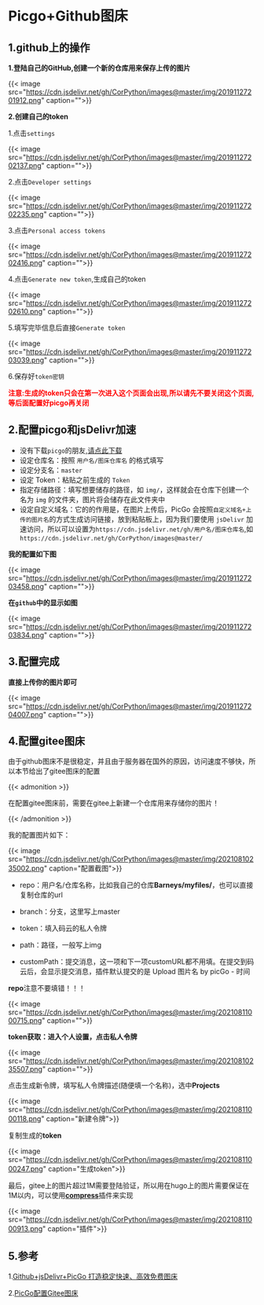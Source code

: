 # Picgo+Github图床

<!--more-->
## 1.github上的操作

**1.登陆自己的GitHub,创建一个新的仓库用来保存上传的图片**

{{< image src="https://cdn.jsdelivr.net/gh/CorPython/images@master/img/20191127201912.png" caption="">}}

**2.创建自己的token**

1.点击`settings`

{{< image src="https://cdn.jsdelivr.net/gh/CorPython/images@master/img/20191127202137.png" caption="">}}

2.点击`Developer settings`

{{< image src="https://cdn.jsdelivr.net/gh/CorPython/images@master/img/20191127202235.png" caption="">}}

3.点击`Personal access tokens`

{{< image src="https://cdn.jsdelivr.net/gh/CorPython/images@master/img/20191127202416.png" caption="">}}

4.点击`Generate new token`,生成自己的token

{{< image src="https://cdn.jsdelivr.net/gh/CorPython/images@master/img/20191127202610.png" caption="">}}

5.填写完毕信息后直接`Generate token`

{{< image src="https://cdn.jsdelivr.net/gh/CorPython/images@master/img/20191127203039.png" caption="">}}

6.保存好`token密钥`

**<span style="color:red">注意:生成的token只会在第一次进入这个页面会出现,所以请先不要关闭这个页面,等后面配置好picgo再关闭</span>**

## 2.配置picgo和jsDelivr加速

- 没有下载`picgo`的朋友,[请点此下载]( https://molunerfinn.com/PicGo/ )
- 设定仓库名：按照 `用户名/图床仓库名` 的格式填写
- 设定分支名：`master`
- 设定 Token：粘贴之前生成的 `Token`
- 指定存储路径：填写想要储存的路径，如 `img/`，这样就会在仓库下创建一个名为 `img` 的文件夹，图片将会储存在此文件夹中
- 设定自定义域名：它的的作用是，在图片上传后，PicGo 会按照`自定义域名+上传的图片名`的方式生成访问链接，放到粘贴板上，因为我们要使用 `jsDelivr` 加速访问，所以可以设置为`https://cdn.jsdelivr.net/gh/用户名/图床仓库名`,如`https://cdn.jsdelivr.net/gh/CorPython/images@master/`

**我的配置如下图**

{{< image src="https://cdn.jsdelivr.net/gh/CorPython/images@master/img/20191127203458.png" caption="">}}


**在`github`中的显示如图**

{{< image src="https://cdn.jsdelivr.net/gh/CorPython/images@master/img/20191127203834.png" caption="">}}

## 3.配置完成

**直接上传你的图片即可**

{{< image src="https://cdn.jsdelivr.net/gh/CorPython/images@master/img/20191127204007.png" caption="">}}

## 4.配置gitee图床

由于github图床不是很稳定，并且由于服务器在国外的原因，访问速度不够快，所以本节给出了gitee图床的配置

{{< admonition >}}

在配置gitee图床前，需要在gitee上新建一个仓库用来存储你的图片！

{{< /admonition >}}

我的配置图片如下：

{{< image src="https://cdn.jsdelivr.net/gh/CorPython/images@master/img/20210810235002.png" caption="配置截图">}}

- repo：用户名/仓库名称，比如我自己的仓库**Barneys/myfiles/**，也可以直接复制仓库的url

- branch：分支，这里写上master

- token：填入码云的私人令牌

- path：路径，一般写上img

- customPath：提交消息，这一项和下一项customURL都不用填。在提交到码云后，会显示提交消息，插件默认提交的是 Upload 图片名 by picGo - 时间

**repo**注意不要填错！！！

{{< image src="https://cdn.jsdelivr.net/gh/CorPython/images@master/img/20210811000715.png" caption="">}}

**token获取：进入个人设置，点击私人令牌**

{{< image src="https://cdn.jsdelivr.net/gh/CorPython/images@master/img/20210810235507.png" caption="">}}

点击生成新令牌，填写私人令牌描述(随便填一个名称)，选中**Projects**

{{< image src="https://cdn.jsdelivr.net/gh/CorPython/images@master/img/20210811000118.png" caption="新建令牌">}}

复制生成的**token**

{{< image src="https://cdn.jsdelivr.net/gh/CorPython/images@master/img/20210811000247.png" caption="生成token">}}

最后，gitee上的图片超过1M需要登陆验证，所以用在hugo上的图片需要保证在1M以内，可以使用[**compress**](https://github.com/JuZiSang/picgo-plugin-compress#readme)插件来实现

{{< image src="https://cdn.jsdelivr.net/gh/CorPython/images@master/img/20210811000913.png" caption="插件">}}

## 5.参考
1.[Github+jsDelivr+PicGo 打造稳定快速、高效免费图床](https://blog.csdn.net/qq_36759224/article/details/98058240?ops_request_misc=%257B%2522request%255Fid%2522%253A%2522162861072116780271579294%2522%252C%2522scm%2522%253A%252220140713.130102334.pc%255Fall.%2522%257D&request_id=162861072116780271579294&biz_id=0&utm_medium=distribute.pc_search_result.none-task-blog-2~all~first_rank_v2~rank_v29-1-98058240.first_rank_v2_pc_rank_v29&utm_term=GitHub%2BjsDelivr%2BPicGo%E6%89%93%E9%80%A0%E7%A8%B3%E5%AE%9A%E5%BF%AB%E9%80%9F%E9%AB%98%E6%95%88%E5%9B%BE%E5%BA%8A&spm=1018.2226.3001.4187)

2.[PicGo配置Gitee图床](https://blog.csdn.net/huyande123/article/details/107170214?ops_request_misc=%257B%2522request%255Fid%2522%253A%2522162860943316780366576455%2522%252C%2522scm%2522%253A%252220140713.130102334.pc%255Fall.%2522%257D&request_id=162860943316780366576455&biz_id=0&utm_medium=distribute.pc_search_result.none-task-blog-2~all~first_rank_v2~rank_v29_name-1-107170214.first_rank_v2_pc_rank_v29&utm_term=gitee%E5%9B%BE%E5%BA%8A&spm=1018.2226.3001.4187)

